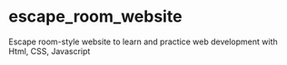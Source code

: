 # escape_room_website
Escape room-style website to learn and practice web development with Html, CSS, Javascript
